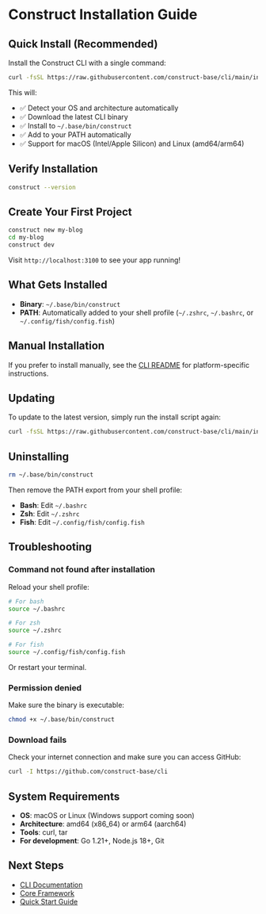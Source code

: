 # Construct Installation Guide

## Quick Install (Recommended)

Install the Construct CLI with a single command:

```bash
curl -fsSL https://raw.githubusercontent.com/construct-base/cli/main/install.sh | bash
```

This will:
- ✅ Detect your OS and architecture automatically
- ✅ Download the latest CLI binary
- ✅ Install to `~/.base/bin/construct`
- ✅ Add to your PATH automatically
- ✅ Support for macOS (Intel/Apple Silicon) and Linux (amd64/arm64)

## Verify Installation

```bash
construct --version
```

## Create Your First Project

```bash
construct new my-blog
cd my-blog
construct dev
```

Visit `http://localhost:3100` to see your app running!

## What Gets Installed

- **Binary**: `~/.base/bin/construct`
- **PATH**: Automatically added to your shell profile (`~/.zshrc`, `~/.bashrc`, or `~/.config/fish/config.fish`)

## Manual Installation

If you prefer to install manually, see the [CLI README](https://github.com/construct-base/cli#installation) for platform-specific instructions.

## Updating

To update to the latest version, simply run the install script again:

```bash
curl -fsSL https://raw.githubusercontent.com/construct-base/cli/main/install.sh | bash
```

## Uninstalling

```bash
rm ~/.base/bin/construct
```

Then remove the PATH export from your shell profile:
- **Bash**: Edit `~/.bashrc`
- **Zsh**: Edit `~/.zshrc`
- **Fish**: Edit `~/.config/fish/config.fish`

## Troubleshooting

### Command not found after installation

Reload your shell profile:

```bash
# For bash
source ~/.bashrc

# For zsh
source ~/.zshrc

# For fish
source ~/.config/fish/config.fish
```

Or restart your terminal.

### Permission denied

Make sure the binary is executable:

```bash
chmod +x ~/.base/bin/construct
```

### Download fails

Check your internet connection and make sure you can access GitHub:

```bash
curl -I https://github.com/construct-base/cli
```

## System Requirements

- **OS**: macOS or Linux (Windows support coming soon)
- **Architecture**: amd64 (x86_64) or arm64 (aarch64)
- **Tools**: curl, tar
- **For development**: Go 1.21+, Node.js 18+, Git

## Next Steps

- [CLI Documentation](https://github.com/construct-base/cli)
- [Core Framework](https://github.com/construct-base/core)
- [Quick Start Guide](https://github.com/construct-base/cli#quick-start)
